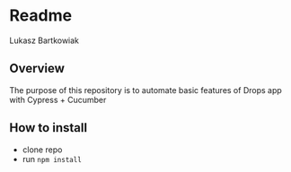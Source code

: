 # Readme
Lukasz Bartkowiak

## Overview

The purpose of this repository is to automate basic features of Drops app with Cypress + Cucumber

## How to install
- clone repo
- run `npm install`
